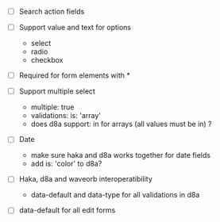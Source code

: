 - [ ] Search action fields
- [ ] Support value and text for options
  - select
  - radio
  - checkbox

- [ ] Required for form elements with <span class="required">*</span>

- [ ] Support multiple select
  - multiple: true
  - validations: is: 'array'
  - does d8a support: in for arrays (all values must be in) ?

- [ ] Date
  - make sure haka and d8a works together for date fields
  - add is: 'color' to d8a?

- [ ] Haka, d8a and waveorb interoperatibility
  - data-default and data-type for all validations in d8a

- [ ] data-default for all edit forms